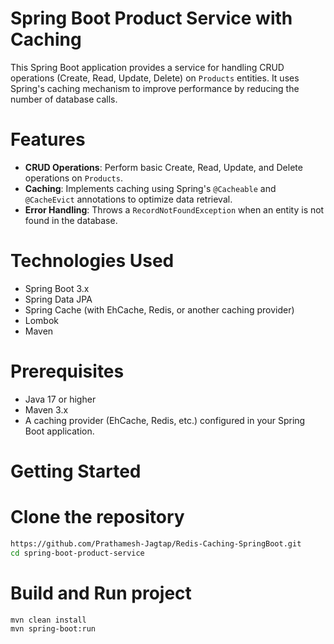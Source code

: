 # Spring Boot Product Service with Caching

This Spring Boot application provides a service for handling CRUD operations (Create, Read, Update, Delete) on `Products` entities. It uses Spring's caching mechanism to improve performance by reducing the number of database calls.

# Features

- **CRUD Operations**: Perform basic Create, Read, Update, and Delete operations on `Products`.
- **Caching**: Implements caching using Spring's `@Cacheable` and `@CacheEvict` annotations to optimize data retrieval.
- **Error Handling**: Throws a `RecordNotFoundException` when an entity is not found in the database.

# Technologies Used

- Spring Boot 3.x
- Spring Data JPA
- Spring Cache (with EhCache, Redis, or another caching provider)
- Lombok
- Maven

# Prerequisites

- Java 17 or higher
- Maven 3.x
- A caching provider (EhCache, Redis, etc.) configured in your Spring Boot application.

# Getting Started

# Clone the repository
```bash
https://github.com/Prathamesh-Jagtap/Redis-Caching-SpringBoot.git
cd spring-boot-product-service
```

# Build and Run project
```bash
mvn clean install
mvn spring-boot:run
```
